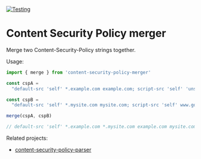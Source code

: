 [![Testing](https://github.com/EdisonLabs/content-security-policy-merger/actions/workflows/testing.yml/badge.svg)](https://github.com/EdisonLabs/content-security-policy-merger/actions/workflows/testing.yml)

# Content Security Policy merger

Merge two Content-Security-Policy strings together.

Usage:

```javascript
import { merge } from 'content-security-policy-merger'

const cspA =
  "default-src 'self' *.example.com example.com; script-src 'self' 'unsafe-eval' 'unsafe-inline' www.youtube.com; frame-src 'self' players.brightcove.net; img-src 'blob' 'self'; style-src 'unsafe-inline' https:"

const cspB =
  "default-src 'self' *.mysite.com mysite.com; script-src 'self' www.google-analytics.com; frame-src 'self' example.com; manifest-src 'self'; style-src 'unsafe-inline'"

merge(cspA, cspB)

// default-src 'self' *.example.com *.mysite.com example.com mysite.com; script-src 'self' 'unsafe-eval' 'unsafe-inline' www.google-analytics.com www.youtube.com; frame-src 'self' example.com players.brightcove.net; img-src 'blob' 'self'; style-src 'unsafe-inline' https:; manifest-src 'self'
```

Related projects:

- [content-security-policy-parser](https://github.com/helmetjs/content-security-policy-parser)
